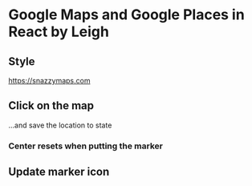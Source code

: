 # Google Maps and Google Places in React by Leigh

## Style

https://snazzymaps.com

## Click on the map 

...and save the location to state

### Center resets when putting the marker

## Update marker icon